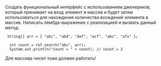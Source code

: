 Создать функциональный интерфейс с использованием дженериков, который принимает на вход элемент и массив и будет затем использоваться для нахождения количества вхождений элемента в массив. 
Написать лямбда-выражение с реализацией и вызвать данный метод:

```
 String[] arr = { "abc", "abd", "def", "acf", "abc", "afx" };

  int count = ref.search("abc", arr);
  System.out.println("count = " + count); // count = 2
```

Для массива чисел тоже должен работать!
